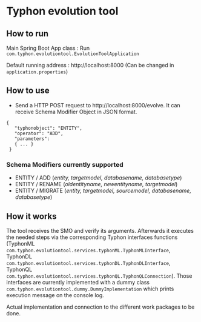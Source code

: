 # Typhon evolution tool

## How to run

Main Spring Boot App class : Run `com.typhon.evolutiontool.EvolutionToolApplication` 

Default running address : http://localhost:8000 (Can be changed in `application.properties`)

## How to use

- Send a HTTP POST request to http://localhost:8000/evolve. It can receive Schema Modifier Object in JSON format.
```
{
   "typhonobject": "ENTITY",
   "operator": "ADD",
   "parameters":
   { ... }
 }
 ```
 
 ### Schema Modifiers currently supported
 
 - ENTITY / ADD (*entity, targetmodel, databasename, databasetype*)
 - ENTITY / RENAME (*oldentityname, newentityname, targetmodel*)
 - ENTITY / MIGRATE (*entity, targetmodel, sourcemodel, databasename, databasetype*)
 
 ## How it works
 
 The tool receives the SMO and verify its arguments. Afterwards it executes the needed steps via the corresponding Typhon interfaces functions (TyphonML `com.typhon.evolutiontool.services.typhonML.TyphonMLInterface`, TyphonDL `com.typhon.evolutiontool.services.typhonDL.TyphonDLInterface`, TyphonQL `com.typhon.evolutiontool.services.typhonQL.TyphonQLConnection`).
 Those interfaces are currently implemented with a dummy class `com.typhon.evolutiontool.dummy.DummyImplementation` which prints execution message on the console log.
 
Actual implementation and connection to the different work packages to be done.
